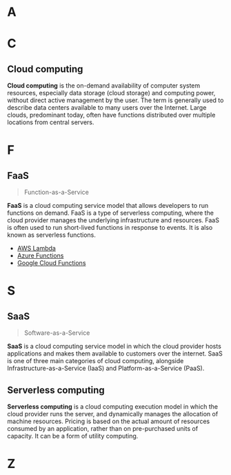 # A

# C

## Cloud computing

**Cloud computing** is the on-demand availability of computer system resources, especially data storage (cloud storage) and computing power, without direct active management by the user. The term is generally used to describe data centers available to many users over the Internet. Large clouds, predominant today, often have functions distributed over multiple locations from central servers.

# F

## FaaS

> Function-as-a-Service

**FaaS** is a cloud computing service model that allows developers to run functions on demand. FaaS is a type of serverless computing, where the cloud provider manages the underlying infrastructure and resources. FaaS is often used to run short-lived functions in response to events. It is also known as serverless functions.

- [AWS Lambda](http://aws.amazon.com/lambda)
- [Azure Functions](http://azure.microsoft.com/products/functions)
- [Google Cloud Functions](https://cloud.google.com/functions)

# S

## SaaS

> Software-as-a-Service

**SaaS** is a cloud computing service model in which the cloud provider hosts applications and makes them available to customers over the internet. SaaS is one of three main categories of cloud computing, alongside Infrastructure-as-a-Service (IaaS) and Platform-as-a-Service (PaaS).

## Serverless computing

**Serverless computing** is a cloud computing execution model in which the cloud provider runs the server, and dynamically manages the allocation of machine resources. Pricing is based on the actual amount of resources consumed by an application, rather than on pre-purchased units of capacity. It can be a form of utility computing.

# Z
